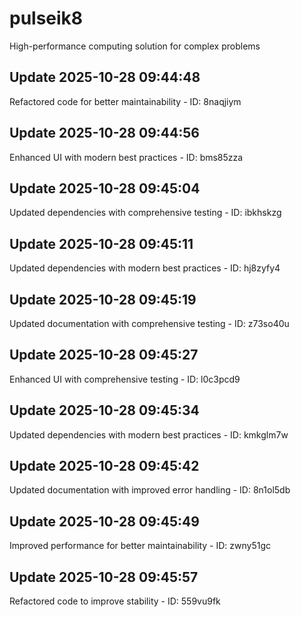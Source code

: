 # pulseik8
High-performance computing solution for complex problems

## Update 2025-10-28 09:44:48
Refactored code for better maintainability - ID: 8naqjiym


## Update 2025-10-28 09:44:56
Enhanced UI with modern best practices - ID: bms85zza


## Update 2025-10-28 09:45:04
Updated dependencies with comprehensive testing - ID: ibkhskzg


## Update 2025-10-28 09:45:11
Updated dependencies with modern best practices - ID: hj8zyfy4


## Update 2025-10-28 09:45:19
Updated documentation with comprehensive testing - ID: z73so40u


## Update 2025-10-28 09:45:27
Enhanced UI with comprehensive testing - ID: l0c3pcd9


## Update 2025-10-28 09:45:34
Updated dependencies with modern best practices - ID: kmkglm7w


## Update 2025-10-28 09:45:42
Updated documentation with improved error handling - ID: 8n1ol5db


## Update 2025-10-28 09:45:49
Improved performance for better maintainability - ID: zwny51gc


## Update 2025-10-28 09:45:57
Refactored code to improve stability - ID: 559vu9fk

